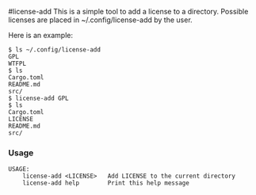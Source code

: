 #license-add
This is a simple tool to add a license to a directory. Possible licenses are placed in ~/.config/license-add by the user.

Here is an example:
```
$ ls ~/.config/license-add
GPL
WTFPL
$ ls
Cargo.toml
README.md
src/
$ license-add GPL
$ ls
Cargo.toml
LICENSE
README.md
src/
```

### Usage
```
USAGE:
    license-add <LICENSE>   Add LICENSE to the current directory
    license-add help        Print this help message
```
